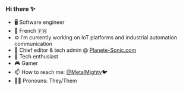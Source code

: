 ### Hi there ✨

<!--
**Metal-Mighty/Metal-Mighty** is a ✨ _special_ ✨ repository because its `README.md` (this file) appears on your GitHub profile.

Here are some ideas to get you started:

- 🔭 I’m currently working on ...
- 🌱 I’m currently learning ...
- 👯 I’m looking to collaborate on ...
- 🤔 I’m looking for help with ...
- 💬 Ask me about ...
- 📫 How to reach me: ...
- 😄 Pronouns: ...
- ⚡ Fun fact: ...
-->

- 🖥️ Software engineer
- 🐓 French 🇫🇷
- ⚙️ I’m currently working on IoT platforms and industrial automation communication
- 🦔 Chief editor & tech admin @ [Planete-Sonic.com](https://planete-sonic.com)
- 🔎 Tech enthusiast
- 🎮 Gamer
- 📫 How to reach me: [@MetalMighty](https://twitter.com/MetalMighty)🐦
- 🏳️‍🌈 Pronouns: They/Them
